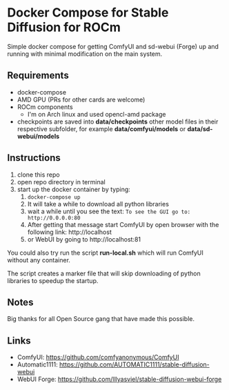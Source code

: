 # Docker Compose for Stable Diffusion for ROCm

Simple docker compose for getting ComfyUI and sd-webui (Forge) up and running with minimal modification on the main system.

## Requirements

* docker-compose
* AMD GPU (PRs for other cards are welcome)
* ROCm components
  * I'm on Arch linux and used opencl-amd package
* checkpoints are saved into **data/checkpoints** other model files in their respective subfolder, for example
  **data/comfyui/models** or **data/sd-webui/models**

## Instructions

1. clone this repo
2. open repo directory in terminal
3. start up the docker container by typing:
   1. `docker-compose up`
   2. It will take a while to download all python libraries
   3. wait a while until you see the text:  `To see the GUI go to: http://0.0.0.0:80`
   4. After getting that message start ComfyUI by open browser with the following link: http://localhost
   5. or WebUI by going to http://localhost:81

You could also try run the script **run-local.sh** which will run ComfyUI without any container.

The script creates a marker file that will skip downloading of python libraries to speedup the startup.

## Notes

Big thanks for all Open Source gang that have made this possible.

## Links

* ComfyUI: https://github.com/comfyanonymous/ComfyUI
* Automatic1111: https://github.com/AUTOMATIC1111/stable-diffusion-webui
* WebUI Forge: https://github.com/lllyasviel/stable-diffusion-webui-forge
